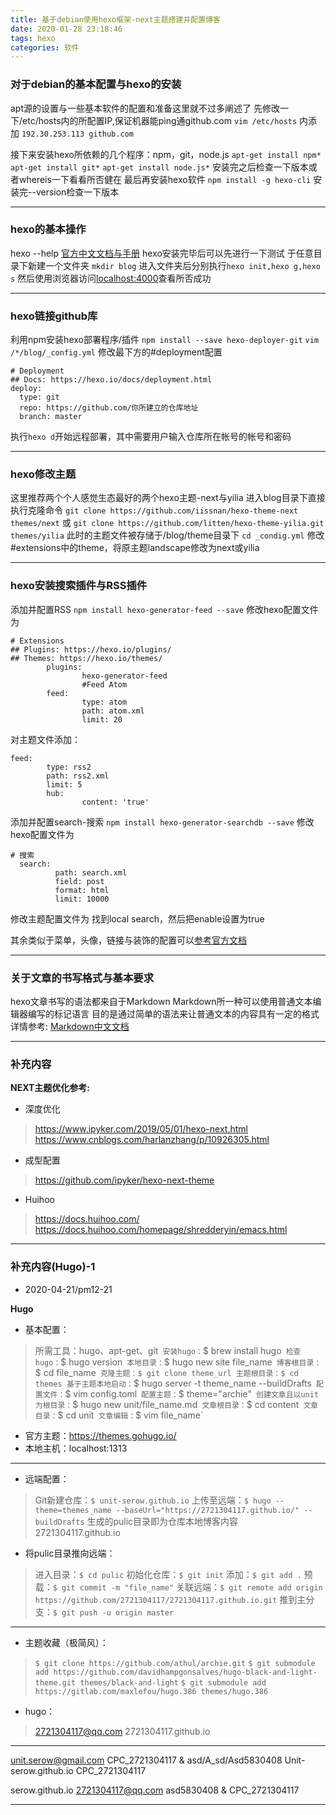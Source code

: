 ```yaml
---
title: 基于debian使用hexo框架-next主题搭建并配置博客
date: 2020-01-28 23:18:46
tags: hexo
categories: 软件
---
```


### 对于debian的基本配置与hexo的安装

apt源的设置与一些基本软件的配置和准备这里就不过多阐述了
先修改一下/etc/hosts内的所配置IP,保证机器能ping通github.com
`vim /etc/hosts` 内添加 `192.30.253.113 github.com`

接下来安装hexo所依赖的几个程序：npm，git，node.js
`apt-get install npm*`
`apt-get install git*`
`apt-get install node.js*`
安装完之后检查一下版本或者whereis一下看看所否健在
最后再安装hexo软件
`npm install -g hexo-cli`
安装完--version检查一下版本

---

### hexo的基本操作

hexo --help
[官方中文文档与手册](https://hexo.io/zh-cn/docs/index.html)
hexo安装完毕后可以先进行一下测试
于任意目录下新建一个文件夹 `mkdir blog`
进入文件夹后分别执行`hexo init,hexo g,hexo s`
然后使用浏览器访问<u>localhost:4000</u>查看所否成功 

---

### hexo链接github库

利用npm安装hexo部署程序/插件
`npm install --save hexo-deployer-git`
`vim /*/blog/_config.yml`
修改最下方的#deployment配置
```
# Deployment
## Docs: https://hexo.io/docs/deployment.html
deploy:
  type: git
  repo: https://github.com/你所建立的仓库地址
  branch: master
```
执行`hexo d`开始远程部署，其中需要用户输入仓库所在帐号的帐号和密码

---

### hexo修改主题

这里推荐两个个人感觉生态最好的两个hexo主题-next与yilia
进入blog目录下直接执行克隆命令
`git clone https://github.com/iissnan/hexo-theme-next themes/next`
或
`git clone https://github.com/litten/hexo-theme-yilia.git themes/yilia`
此时的主题文件被存储于/blog/theme目录下
`cd _condig.yml`
修改#extensions中的theme，将原主题landscape修改为next或yilia

---

### hexo安装搜索插件与RSS插件

添加并配置RSS
`npm install hexo-generator-feed --save`
修改hexo配置文件为
```
# Extensions
## Plugins: https://hexo.io/plugins/
## Themes: https://hexo.io/themes/
        plugins:
                hexo-generator-feed
                #Feed Atom
        feed:
                type: atom
                path: atom.xml
                limit: 20
```
对主题文件添加：
```
feed:
        type: rss2
        path: rss2.xml
        limit: 5
        hub:
                content: 'true'
```

添加并配置search-搜索
`npm install hexo-generator-searchdb --save`
修改hexo配置文件为
```
# 搜索
  search:
          path: search.xml
          field: post
          format: html
          limit: 10000
```
修改主题配置文件为
找到local search，然后把enable设置为true

其余类似于菜单，头像，链接与装饰的配置可以[参考官方文档](http://theme-next.iissnan.com/)

---

### 关于文章的书写格式与基本要求

hexo文章书写的语法都来自于Markdown
Markdown所一种可以使用普通文本编辑器编写的标记语言
目的是通过简单的语法来让普通文本的内容具有一定的格式
详情参考: [Markdown中文文档](https://markdown-zh.readthedocs.io/en/latest)

---

### 补充内容

**NEXT主题优化参考:**

* 深度优化
> https://www.ipyker.com/2019/05/01/hexo-next.html
> https://www.cnblogs.com/harlanzhang/p/10926305.html

* 成型配置
> https://github.com/ipyker/hexo-next-theme

* Huihoo
> https://docs.huihoo.com/
> https://docs.huihoo.com/homepage/shredderyin/emacs.html

---

### 补充内容(Hugo)-1

* 2020-04-21/pm12-21

**Hugo**

* 基本配置：
> 所需工具：hugo、apt-get、git`
> 安装hugo：`$ brew install hugo`
> 检查hugo：`$ hugo version`
> 本地目录：`$ hugo new site file_name`
> 博客根目录：`$ cd file_name`
> 克隆主题：$ git clone theme_url
> 主题根目录：$ cd themes
> 基于主题本地启动：`$ hugo server -t theme_name --buildDrafts`
> 配置文件：`$ vim config.toml`
> 配置主题：`$ theme="archie"`
> 创建文章且以unit为根目录：`$ hugo new unit/file_name.md`
> 文章根目录：`$ cd content`
> 文章目录：`$ cd unit`
> 文章编辑：`$ vim file_name`

* 官方主题：https://themes.gohugo.io/
* 本地主机：localhost:1313

---

* 远端配置：
> Git新建仓库：`$ unit-serow.github.io`
> 上传至远端：`$ hugo --theme=themes_name --baseUrl="https://2721304117.github.io/" --buildDrafts`
> 生成的pulic目录即为仓库本地博客内容
> 2721304117.github.io

* 将pulic目录推向远端：
> 进入目录：`$ cd pulic`
> 初始化仓库：`$ git init`
> 添加：`$ git add .`
> 预载：`$ git commit -m "file_name"`
> 关联远端：`$ git remote add origin https://github.com/2721304117/2721304117.github.io.git`
> 推到主分支：`$ git push -u origin master`

---

* 主题收藏（极简风）：
> `$ git clone https://github.com/athul/archie.git`
> `$ git submodule add https://github.com/davidhampgonsalves/hugo-black-and-light-theme.git themes/black-and-light`
> `$ git submodule add https://gitlab.com/maxlefou/hugo.386 themes/hugo.386`

* hugo：
> 2721304117@qq.com
> 2721304117.github.io

---

unit.serow@gmail.com
CPC_2721304117 & asd/A_sd/Asd5830408
Unit-serow.github.io
CPC_2721304117

serow.github.io
2721304117@qq.com
asd5830408 & CPC_2721304117

---



